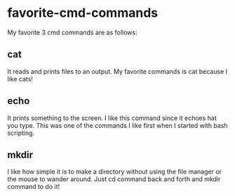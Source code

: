 # favorite-cmd-commands

My favorite 3 cmd commands are as follows:
 
## cat
It reads and prints files to an output.
My favorite commands is cat because I like cats!

## echo
It prints something to the screen.
I like this command since it echoes hat you type.
This was one of the commands I like first when I started with bash scripting.

## mkdir
I like how simple it is to make a directory without using the file manager or the mouse to wander around. Just cd command back and forth and mkdir command to do it!
